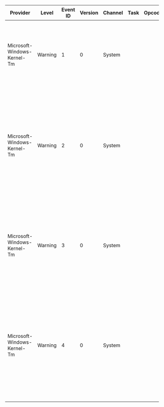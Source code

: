 Provider                     |  Level    |  Event ID  |  Version  |  Channel  |  Task  |  Opcode  |  Keyword  |  Message
-----------------------------|-----------|------------|-----------|-----------|--------|----------|-----------|----------------------------------------------------------------------------------------------------------------------------------------------------------------------------------------------------------------------------------------------------------------------------------------------------------------------------------------------------------------------------------------------------------------------------------------------------------------
Microsoft-Windows-Kernel-Tm  |  Warning  |  1         |  0        |  System   |        |          |           |  The Transaction (UOW={TxUow}; Description='{TxDescription}') was unable to be committed; and instead rolled back; this was due to an error message returned by CLFS while attempting to write a Prepare or Commit record for the Transaction.  The CLFS error returned was: {ClfsStatus}.
Microsoft-Windows-Kernel-Tm  |  Warning  |  2         |  0        |  System   |        |          |           |  The Transaction (UOW={TxUow}; Description='{TxDescription}') blocked a Freeze from completing.  Freeze is necessary to ensure that a VSS snapshot is transactionally consistent.  The ResourceManager (RmId={RmId}; Description='{RmDescription}') may not be functioning correctly; since it did not allow the transaction to drain in the allotted time.  Contact the vendor for that ResourceManager for assistance.
Microsoft-Windows-Kernel-Tm  |  Warning  |  3         |  0        |  System   |        |          |           |  The transaction (UOW={TxUow}; Description='{TxDescription}') was heuristically aborted and forgotten from the TransactionManager (TmId={TmIdentity}; LogPath={TmLogFileName}) so that the TransactionManager can continue to make forward progress.  This may cause data corruption in any subordinate ResourceManagers or Transactionmanager.
Microsoft-Windows-Kernel-Tm  |  Warning  |  4         |  0        |  System   |        |          |           |  The TransactionManager (TmId={TmIdentity}; LogPath={TmLogFileName}) has failed to advance its log tail; due to the transaction (UOW={TxUow}; Description='{TxDescription}') being unresolved for some time.  The transaction must be forced to resolve in order for the TransactionManager to continue to provide transactional services.  Forcing the incorrect outcome may cause data corruption in any subordinate ResourceManagers or Transactionmanagers.